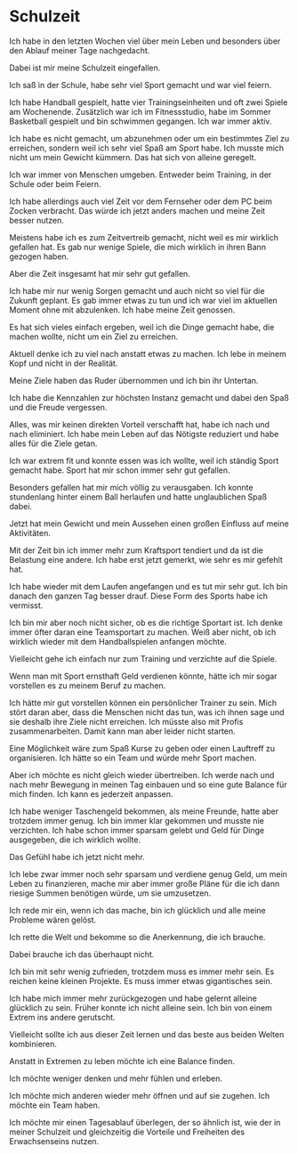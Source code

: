 # Schulzeit

Ich habe in den letzten Wochen viel über mein Leben und besonders über den Ablauf meiner Tage nachgedacht.

Dabei ist mir meine Schulzeit eingefallen.

Ich saß in der Schule, habe sehr viel Sport gemacht und war viel feiern.

Ich habe Handball gespielt, hatte vier Trainingseinheiten und oft zwei Spiele am Wochenende. Zusätzlich war ich im Fitnessstudio, habe im Sommer Basketball gespielt und bin schwimmen gegangen. Ich war immer aktiv.

Ich habe es nicht gemacht, um abzunehmen oder um ein bestimmtes Ziel zu erreichen, sondern weil ich sehr viel Spaß am Sport habe. Ich musste mich nicht um mein Gewicht kümmern. Das hat sich von alleine geregelt.

Ich war immer von Menschen umgeben. Entweder beim Training, in der Schule oder beim Feiern.

Ich habe allerdings auch viel Zeit vor dem Fernseher oder dem PC beim Zocken verbracht. Das würde ich jetzt anders machen und meine Zeit besser nutzen.

Meistens habe ich es zum Zeitvertreib gemacht, nicht weil es mir wirklich gefallen hat. Es gab nur wenige Spiele, die mich wirklich in ihren Bann gezogen haben.

Aber die Zeit insgesamt hat mir sehr gut gefallen.

Ich habe mir nur wenig Sorgen gemacht und auch nicht so viel für die Zukunft geplant. Es gab immer etwas zu tun und ich war viel im aktuellen Moment ohne mit abzulenken. Ich habe meine Zeit genossen.

Es hat sich vieles einfach ergeben, weil ich die Dinge gemacht habe, die machen wollte, nicht um ein Ziel zu erreichen.

Aktuell denke ich zu viel nach anstatt etwas zu machen. Ich lebe in meinem Kopf und nicht in der Realität.

Meine Ziele haben das Ruder übernommen und ich bin ihr Untertan.

Ich habe die Kennzahlen zur höchsten Instanz gemacht und dabei den Spaß und die Freude vergessen.

Alles, was mir keinen direkten Vorteil verschafft hat, habe ich nach und nach eliminiert. Ich habe mein Leben auf das Nötigste reduziert und habe alles für die Ziele getan.

Ich war extrem fit und konnte essen was ich wollte, weil ich ständig Sport gemacht habe. Sport hat mir schon immer sehr gut gefallen.

Besonders gefallen hat mir mich völlig zu verausgaben. Ich konnte stundenlang hinter einem Ball herlaufen und hatte unglaublichen Spaß dabei.

Jetzt hat mein Gewicht und mein Aussehen einen großen Einfluss auf meine Aktivitäten.

Mit der Zeit bin ich immer mehr zum Kraftsport tendiert und da ist die Belastung eine andere. Ich habe erst jetzt gemerkt, wie sehr es mir gefehlt hat.

Ich habe wieder mit dem Laufen angefangen und es tut mir sehr gut. Ich bin danach den ganzen Tag besser drauf. Diese Form des Sports habe ich vermisst.

Ich bin mir aber noch nicht sicher, ob es die richtige Sportart ist. Ich denke immer öfter daran eine Teamsportart zu machen. Weiß aber nicht, ob ich wirklich wieder mit dem Handballspielen anfangen möchte.

Vielleicht gehe ich einfach nur zum Training und verzichte auf die Spiele.

Wenn man mit Sport ernsthaft Geld verdienen könnte, hätte ich mir sogar vorstellen es zu meinem Beruf zu machen.

Ich hätte mir gut vorstellen können ein persönlicher Trainer zu sein. Mich stört daran aber, dass die Menschen nicht das tun, was ich ihnen sage und sie deshalb ihre Ziele nicht erreichen. Ich müsste also mit Profis zusammenarbeiten. Damit kann man aber leider nicht starten.

Eine Möglichkeit wäre zum Spaß Kurse zu geben oder einen Lauftreff zu organisieren. Ich hätte so ein Team und würde mehr Sport machen.

Aber ich möchte es nicht gleich wieder übertreiben. Ich werde nach und nach mehr Bewegung in meinen Tag einbauen und so eine gute Balance für mich finden. Ich kann es jederzeit anpassen.

Ich habe weniger Taschengeld bekommen, als meine Freunde, hatte aber trotzdem immer genug. Ich bin immer klar gekommen und musste nie verzichten. Ich habe schon immer sparsam gelebt und Geld für Dinge ausgegeben, die ich wirklich wollte. 

Das Gefühl habe ich jetzt nicht mehr.

Ich lebe zwar immer noch sehr sparsam und verdiene genug Geld, um mein Leben zu finanzieren, mache mir aber immer große Pläne für die ich dann riesige Summen benötigen würde, um sie umzusetzen. 

Ich rede mir ein, wenn ich das mache, bin ich glücklich und alle meine Probleme wären gelöst. 

Ich rette die Welt und bekomme so die Anerkennung, die ich brauche.

Dabei brauche ich das überhaupt nicht.

Ich bin mit sehr wenig zufrieden, trotzdem muss es immer mehr sein. Es reichen keine kleinen Projekte. Es muss immer etwas gigantisches sein.

Ich habe mich immer mehr zurückgezogen und habe gelernt alleine glücklich zu sein. Früher konnte ich nicht alleine sein. Ich bin von einem Extrem ins andere gerutscht.

Vielleicht sollte ich aus dieser Zeit lernen und das beste aus beiden Welten kombinieren.

Anstatt in Extremen zu leben möchte ich eine Balance finden.

Ich möchte weniger denken und mehr fühlen und erleben.

Ich möchte mich anderen wieder mehr öffnen und auf sie zugehen. Ich möchte ein Team haben.

Ich möchte mir einen Tagesablauf überlegen, der so ähnlich ist, wie der in meiner Schulzeit und gleichzeitig die Vorteile und Freiheiten des Erwachsenseins nutzen.